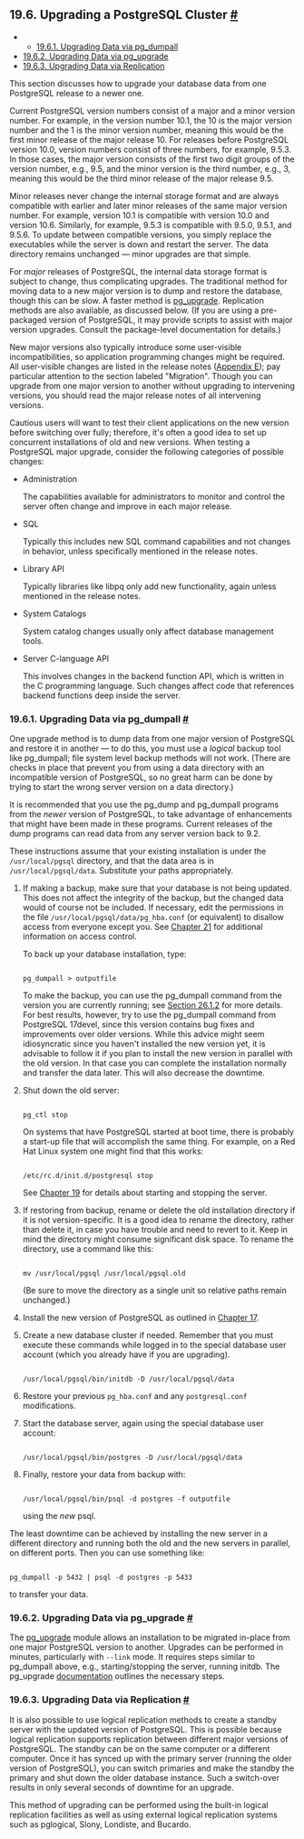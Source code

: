 ## 19.6. Upgrading a PostgreSQL Cluster [#](#UPGRADING)

  * *   [19.6.1. Upgrading Data via pg\_dumpall](upgrading#UPGRADING-VIA-PGDUMPALL)
  * [19.6.2. Upgrading Data via pg\_upgrade](upgrading#UPGRADING-VIA-PG-UPGRADE)
  * [19.6.3. Upgrading Data via Replication](upgrading#UPGRADING-VIA-REPLICATION)

This section discusses how to upgrade your database data from one PostgreSQL release to a newer one.

Current PostgreSQL version numbers consist of a major and a minor version number. For example, in the version number 10.1, the 10 is the major version number and the 1 is the minor version number, meaning this would be the first minor release of the major release 10. For releases before PostgreSQL version 10.0, version numbers consist of three numbers, for example, 9.5.3. In those cases, the major version consists of the first two digit groups of the version number, e.g., 9.5, and the minor version is the third number, e.g., 3, meaning this would be the third minor release of the major release 9.5.

Minor releases never change the internal storage format and are always compatible with earlier and later minor releases of the same major version number. For example, version 10.1 is compatible with version 10.0 and version 10.6. Similarly, for example, 9.5.3 is compatible with 9.5.0, 9.5.1, and 9.5.6. To update between compatible versions, you simply replace the executables while the server is down and restart the server. The data directory remains unchanged — minor upgrades are that simple.

For *major* releases of PostgreSQL, the internal data storage format is subject to change, thus complicating upgrades. The traditional method for moving data to a new major version is to dump and restore the database, though this can be slow. A faster method is [pg\_upgrade](pgupgrade "pg_upgrade"). Replication methods are also available, as discussed below. (If you are using a pre-packaged version of PostgreSQL, it may provide scripts to assist with major version upgrades. Consult the package-level documentation for details.)

New major versions also typically introduce some user-visible incompatibilities, so application programming changes might be required. All user-visible changes are listed in the release notes ([Appendix E](release "Appendix E. Release Notes")); pay particular attention to the section labeled "Migration". Though you can upgrade from one major version to another without upgrading to intervening versions, you should read the major release notes of all intervening versions.

Cautious users will want to test their client applications on the new version before switching over fully; therefore, it's often a good idea to set up concurrent installations of old and new versions. When testing a PostgreSQL major upgrade, consider the following categories of possible changes:

* Administration

    The capabilities available for administrators to monitor and control the server often change and improve in each major release.

* SQL

    Typically this includes new SQL command capabilities and not changes in behavior, unless specifically mentioned in the release notes.

* Library API

    Typically libraries like libpq only add new functionality, again unless mentioned in the release notes.

* System Catalogs

    System catalog changes usually only affect database management tools.

* Server C-language API

    This involves changes in the backend function API, which is written in the C programming language. Such changes affect code that references backend functions deep inside the server.

### 19.6.1. Upgrading Data via pg\_dumpall [#](#UPGRADING-VIA-PGDUMPALL)

One upgrade method is to dump data from one major version of PostgreSQL and restore it in another — to do this, you must use a *logical* backup tool like pg\_dumpall; file system level backup methods will not work. (There are checks in place that prevent you from using a data directory with an incompatible version of PostgreSQL, so no great harm can be done by trying to start the wrong server version on a data directory.)

It is recommended that you use the pg\_dump and pg\_dumpall programs from the *newer* version of PostgreSQL, to take advantage of enhancements that might have been made in these programs. Current releases of the dump programs can read data from any server version back to 9.2.

These instructions assume that your existing installation is under the `/usr/local/pgsql` directory, and that the data area is in `/usr/local/pgsql/data`. Substitute your paths appropriately.

1. If making a backup, make sure that your database is not being updated. This does not affect the integrity of the backup, but the changed data would of course not be included. If necessary, edit the permissions in the file `/usr/local/pgsql/data/pg_hba.conf` (or equivalent) to disallow access from everyone except you. See [Chapter 21](client-authentication "Chapter 21. Client Authentication") for additional information on access control.

    To back up your database installation, type:

    ```

    pg_dumpall > outputfile
    ```

    To make the backup, you can use the pg\_dumpall command from the version you are currently running; see [Section 26.1.2](backup-dump#BACKUP-DUMP-ALL "26.1.2. Using pg_dumpall") for more details. For best results, however, try to use the pg\_dumpall command from PostgreSQL 17devel, since this version contains bug fixes and improvements over older versions. While this advice might seem idiosyncratic since you haven't installed the new version yet, it is advisable to follow it if you plan to install the new version in parallel with the old version. In that case you can complete the installation normally and transfer the data later. This will also decrease the downtime.

2. Shut down the old server:

    ```

    pg_ctl stop
    ```

    On systems that have PostgreSQL started at boot time, there is probably a start-up file that will accomplish the same thing. For example, on a Red Hat Linux system one might find that this works:

    ```

    /etc/rc.d/init.d/postgresql stop
    ```

    See [Chapter 19](runtime "Chapter 19. Server Setup and Operation") for details about starting and stopping the server.

3. If restoring from backup, rename or delete the old installation directory if it is not version-specific. It is a good idea to rename the directory, rather than delete it, in case you have trouble and need to revert to it. Keep in mind the directory might consume significant disk space. To rename the directory, use a command like this:

    ```

    mv /usr/local/pgsql /usr/local/pgsql.old
    ```

    (Be sure to move the directory as a single unit so relative paths remain unchanged.)

4. Install the new version of PostgreSQL as outlined in [Chapter 17](installation "Chapter 17. Installation from Source Code").

5. Create a new database cluster if needed. Remember that you must execute these commands while logged in to the special database user account (which you already have if you are upgrading).

    ```

    /usr/local/pgsql/bin/initdb -D /usr/local/pgsql/data
    ```

6. Restore your previous `pg_hba.conf` and any `postgresql.conf` modifications.

7. Start the database server, again using the special database user account:

    ```

    /usr/local/pgsql/bin/postgres -D /usr/local/pgsql/data
    ```

8. Finally, restore your data from backup with:

    ```

    /usr/local/pgsql/bin/psql -d postgres -f outputfile
    ```

    using the *new* psql.

The least downtime can be achieved by installing the new server in a different directory and running both the old and the new servers in parallel, on different ports. Then you can use something like:

```

pg_dumpall -p 5432 | psql -d postgres -p 5433
```

to transfer your data.

### 19.6.2. Upgrading Data via pg\_upgrade [#](#UPGRADING-VIA-PG-UPGRADE)

The [pg\_upgrade](pgupgrade "pg_upgrade") module allows an installation to be migrated in-place from one major PostgreSQL version to another. Upgrades can be performed in minutes, particularly with `--link` mode. It requires steps similar to pg\_dumpall above, e.g., starting/stopping the server, running initdb. The pg\_upgrade [documentation](pgupgrade "pg_upgrade") outlines the necessary steps.

### 19.6.3. Upgrading Data via Replication [#](#UPGRADING-VIA-REPLICATION)

It is also possible to use logical replication methods to create a standby server with the updated version of PostgreSQL. This is possible because logical replication supports replication between different major versions of PostgreSQL. The standby can be on the same computer or a different computer. Once it has synced up with the primary server (running the older version of PostgreSQL), you can switch primaries and make the standby the primary and shut down the older database instance. Such a switch-over results in only several seconds of downtime for an upgrade.

This method of upgrading can be performed using the built-in logical replication facilities as well as using external logical replication systems such as pglogical, Slony, Londiste, and Bucardo.